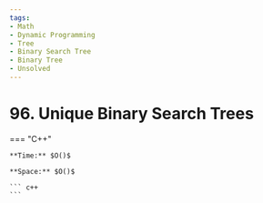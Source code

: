 ```yaml
---
tags:
- Math
- Dynamic Programming
- Tree
- Binary Search Tree
- Binary Tree
- Unsolved
---
```



# 96. Unique Binary Search Trees

=== "C++"

    **Time:** $O()$

    **Space:** $O()$

    ``` c++
    ```